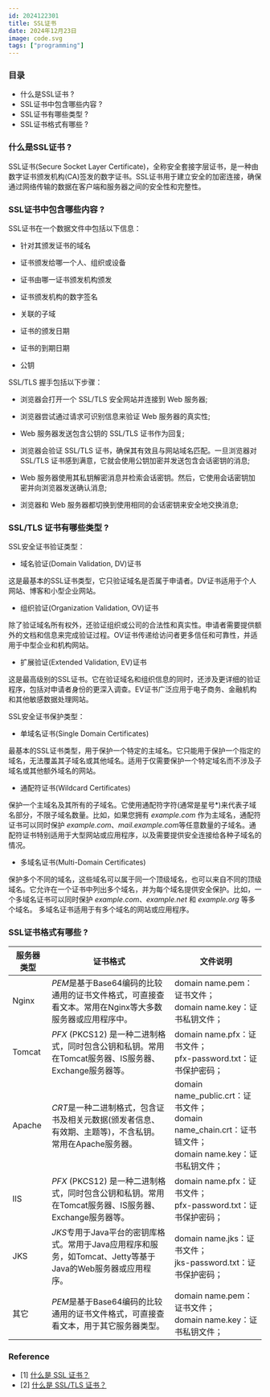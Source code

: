 ```yaml
---
id: 2024122301
title: SSL证书
date: 2024年12月23日
image: code.svg
tags: ["programming"]
---
```



### 目录

- 什么是SSL证书 ? 
- SSL证书中包含哪些内容 ? 
- SSL证书有哪些类型 ? 
- SSL证书格式有哪些 ? 


### 什么是SSL证书 ? 

SSL证书(Secure Socket Layer Certificate)，全称安全套接字层证书，是一种由数字证书颁发机构(CA)签发的数字证书。SSL证书用于建立安全的加密连接，确保通过网络传输的数据在客户端和服务器之间的安全性和完整性。

### SSL证书中包含哪些内容 ? 

SSL证书在一个数据文件中包括以下信息：

- 针对其颁发证书的域名

- 证书颁发给哪一个人、组织或设备

- 证书由哪一证书颁发机构颁发

- 证书颁发机构的数字签名

- 关联的子域

- 证书的颁发日期

- 证书的到期日期

- 公钥

SSL/TLS 握手包括以下步骤：

- 浏览器会打开一个 SSL/TLS 安全网站并连接到 Web 服务器;

- 浏览器尝试通过请求可识别信息来验证 Web 服务器的真实性;

- Web 服务器发送包含公钥的 SSL/TLS 证书作为回复;

- 浏览器会验证 SSL/TLS 证书，确保其有效且与网站域名匹配。一旦浏览器对 SSL/TLS 证书感到满意，它就会使用公钥加密并发送包含会话密钥的消息;

- Web 服务器使用其私钥解密消息并检索会话密钥。然后，它使用会话密钥加密并向浏览器发送确认消息;

- 浏览器和 Web 服务器都切换到使用相同的会话密钥来安全地交换消息;


### SSL/TLS 证书有哪些类型 ? 

SSL安全证书验证类型：

- 域名验证(Domain Validation, DV)证书

这是最基本的SSL证书类型，它只验证域名是否属于申请者。DV证书适用于个人网站、博客和小型企业网站。

- 组织验证(Organization Validation, OV)证书

除了验证域名所有权外，还验证组织或公司的合法性和真实性。申请者需要提供额外的文档和信息来完成验证过程。OV证书传递给访问者更多信任和可靠性，并适用于中型企业和机构网站。

- 扩展验证(Extended Validation, EV)证书

这是最高级别的SSL证书。它在验证域名和组织信息的同时，还涉及更详细的验证程序，包括对申请者身份的更深入调查。EV证书广泛应用于电子商务、金融机构和其他敏感数据处理网站。


SSL安全证书保护类型：

- 单域名证书(Single Domain Certificates)

最基本的SSL证书类型，用于保护一个特定的主域名。它只能用于保护一个指定的域名，无法覆盖其子域名或其他域名。适用于仅需要保护一个特定域名而不涉及子域名或其他额外域名的网站。

- 通配符证书(Wildcard Certificates)

保护一个主域名及其所有的子域名。它使用通配符字符(通常是星号*)来代表子域名部分，不限子域名数量。比如，如果您拥有 *example.com* 作为主域名，通配符证书可以同时保护 *example.com*、*mail.example.com*等任意数量的子域名。通配符证书特别适用于大型网站或应用程序，以及需要提供安全连接给各种子域名的情况。

- 多域名证书(Multi-Domain Certificates)

保护多个不同的域名，这些域名可以属于同一个顶级域名，也可以来自不同的顶级域名。它允许在一个证书中列出多个域名，并为每个域名提供安全保护。比如，一个多域名证书可以同时保护 *example.com*、*example.net* 和 *example.org* 等多个域名。 多域名证书适用于有多个域名的网站或应用程序。


### SSL证书格式有哪些 ? 

| 服务器类型   | 证书格式                             | 文件说明                             |
| ------ | -------------------------------- | -------------------------------- |
| Nginx     | *PEM*是基于Base64编码的比较通用的证书文件格式，可直接查看文本。常用在Nginx等大多数服务器或应用程序中。 | domain name.pem：证书文件；<br>domain name.key：证书私钥文件；|
| Tomcat  | *PFX* (PKCS12) 是一种二进制格式，同时包含公钥和私钥。常用在Tomcat服务器、IS服务器、Exchange服务器等。   | domain name.pfx：证书文件；<br>pfx-password.txt：证书保护密码；|
| Apache  | *CRT*是一种二进制格式，包含证书及相关元数据(颁发者信息、有效期、主题等)，不含私钥。常用在Apache服务器。     | domain name_public.crt：证书文件；<br>domain name_chain.crt：证书链文件；<br>domain name.key：证书私钥文件；|
| IIS | *PFX* (PKCS12) 是一种二进制格式，同时包含公钥和私钥。常用在Tomcat服务器、IS服务器、Exchange服务器等。 | domain name.pfx：证书文件；<br>pfx-password.txt：证书保护密码；|
| JKS | *JKS*专用于Java平台的密钥库格式。常用于Java应用程序和服务，如Tomcat、Jetty等基于Java的Web服务器或应用程序。 | domain name.jks：证书文件；<br>jks-password.txt：证书保护密码；|
| 其它 | *PEM*是基于Base64编码的比较通用的证书文件格式，可直接查看文本，用于其它服务器类型。 | domain name.pem：证书文件；<br>domain name.key：证书私钥文件；|


### Reference

- [1] [什么是 SSL 证书？](https://www.cloudflare.com/zh-cn/learning/ssl/what-is-an-ssl-certificate/)
- [2] [什么是 SSL/TLS 证书？](https://aws.amazon.com/cn/what-is/ssl-certificate/)